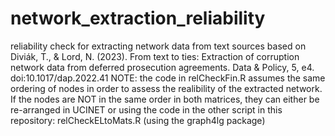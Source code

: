 # network_extraction_reliability
 reliability check for extracting network data from text sources based on Diviák, T., & Lord, N. (2023). From text to ties: Extraction of corruption network data from deferred prosecution agreements. Data & Policy, 5, e4. doi:10.1017/dap.2022.41
NOTE: the code in relCheckFin.R assumes the same ordering of nodes in order to assess the realibility of the extracted network. If the nodes are NOT in the same order in both matrices, they can either be re-arranged in UCINET or using the code in the other script in this repository: relCheckELtoMats.R (using the graph4lg package)
